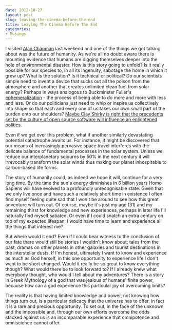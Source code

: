 ```yaml
---
date: 2012-10-27
layout: post
slug: leaving-the-cinema-before-the-end
title: Leaving The Cinema Before The End
categories:
- Musings
---
```


I visited [Alan Chapman](http://twitter.com/_alan_chapman) last weekend and one of the things we got talking about was the future of humanity. As we're all no doubt aware there is mounting evidence that humans are digging themselves deeper into the hole of environmental disaster. How is this story going to unfold? Is it really possible for our species to, in all its ingenuity, sabotage the home in which it grew up? What is the solution? Is it technical or political? Do our scientists simple need to invent a device that sucks out all the poison from the atmosphere and another that creates unlimited clean fuel from solar energy? Perhaps in ways analogous to Buckminster Fuller's [ephemeralization](http://en.wikipedia.org/wiki/Ephemeralization) - the process of being able to do more and more with less and less. Or do our politicians just need to whip or inspire us collectively into shape so that each and every one of us takes our own small part of the burden onto our shoulders? [Maybe Clay Shirky is right that the precedents set by the culture of open source software will influence an enlightened politics](http://www.ted.com/talks/clay_shirky_how_the_internet_will_one_day_transform_government.html).

Even if we get over this problem, what if another similarly devastating potential catastrophe awaits us. For instance, it might be discovered that our means of increasingly pervasive space travel interferes with the delicate balance of fundamental processes in the solar system. Unless we reduce our interplanetary sojourns by 50% in the next century it will irrevocably transform the solar winds thus making our planet inhospitable to carbon-based life forms.

The story of humanity could, as indeed we hope it will, continue for a very long time. By the time the sun's energy diminishes in 6 billion years Homo Sapiens will have evolved to a profoundly unrecognisable state. Given that we only live once and have such a relatively short time in existence I often find myself feeling quite sad that I won't be around to see how this great adventure will turn out. Of course, maybe it's just my age (31) and my remaining thirst for knowledge and new experiences, perhaps in later life I'll naturally find myself satiated. Or even if I could snatch an extra century on top of my expected lifespan, I would have time to learn and experience all the things that interest me?

But where would it end? Even if I could bear witness to the conclusion of our fate there would still be stories I wouldn't know about; tales from the past, dramas on other planets in other galaxies and tourist destinations in the interstellar dusts. If I'm honest, ultimately I want to know and experience as much as God herself, in this one opportunity to experience life I don't want to be short changed. Would it really be so great to know everything though? What would there be to look forward to? If I already knew what everybody thought, who would I tell about my adventures? There is a story in Greek Mythology of a god that was jealous of humans' finite power, because how can a god experience this particular joy of overcoming limits?

The reality is that having limited knowledge and power, not knowing how things turn out, is a particular delicacy that the universe has to offer, in fact it is a rare and precious opportunity. To set out, in the face of the unknown and the impossible and, through our own efforts overcome the odds stacked against us is an incomparable experience that omnipotence and omniscience cannot offer.